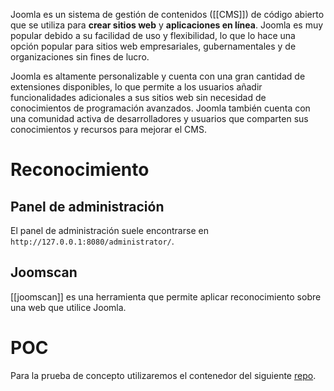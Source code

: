Joomla es un sistema de gestión de contenidos ([[CMS]]) de código abierto que se utiliza para **crear sitios web** y **aplicaciones en línea**. Joomla es muy popular debido a su facilidad de uso y flexibilidad, lo que lo hace una opción popular para sitios web empresariales, gubernamentales y de organizaciones sin fines de lucro.

Joomla es altamente personalizable y cuenta con una gran cantidad de extensiones disponibles, lo que permite a los usuarios añadir funcionalidades adicionales a sus sitios web sin necesidad de conocimientos de programación avanzados. Joomla también cuenta con una comunidad activa de desarrolladores y usuarios que comparten sus conocimientos y recursos para mejorar el CMS.

# Reconocimiento

## Panel de administración

El panel de administración suele encontrarse en `http://127.0.0.1:8080/administrator/`.

## Joomscan

[[joomscan]] es una herramienta que permite aplicar reconocimiento sobre una web que utilice Joomla.

# POC

Para la prueba de concepto utilizaremos el contenedor del siguiente [repo](https://github.com/vulhub/vulhub/tree/master/joomla/CVE-2015-8562).